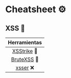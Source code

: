 # Cheatsheet ⚙

## XSS 🔌

| Herramientas |
|:---:|
| [XSStrike](https://github.com/s0md3v/XSStrike) 🤺 |
| [BruteXSS](https://github.com/rajeshmajumdar/BruteXSS) 🦕 |
| [xsser](https://github.com/epsylon/xsser) ❌ |

